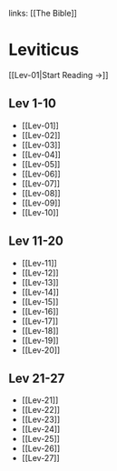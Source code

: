links: [[The Bible]]
# Leviticus

[[Lev-01|Start Reading →]]



## Lev 1-10
- [[Lev-01]]
- [[Lev-02]]
- [[Lev-03]]
- [[Lev-04]]
- [[Lev-05]]
- [[Lev-06]]
- [[Lev-07]]
- [[Lev-08]]
- [[Lev-09]]
- [[Lev-10]]
## Lev 11-20
- [[Lev-11]]
- [[Lev-12]]
- [[Lev-13]]
- [[Lev-14]]
- [[Lev-15]]
- [[Lev-16]]
- [[Lev-17]]
- [[Lev-18]]
- [[Lev-19]]
- [[Lev-20]]
## Lev 21-27
- [[Lev-21]]
- [[Lev-22]]
- [[Lev-23]]
- [[Lev-24]]
- [[Lev-25]]
- [[Lev-26]]
- [[Lev-27]]
